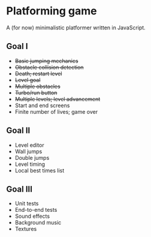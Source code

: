 # Platforming game

A (for now) minimalistic platformer written in JavaScript.

## Goal I

* ~~Basic jumping mechanics~~
* ~~Obstacle collision detection~~
* ~~Death; restart level~~
* ~~Level goal~~
* ~~Multiple obstacles~~
* ~~Turbo/run button~~
* ~~Multiple levels; level advancement~~
* Start and end screens
* Finite number of lives; game over

## Goal II

* Level editor
* Wall jumps
* Double jumps
* Level timing
* Local best times list

## Goal III

* Unit tests
* End-to-end tests
* Sound effects
* Background music
* Textures
